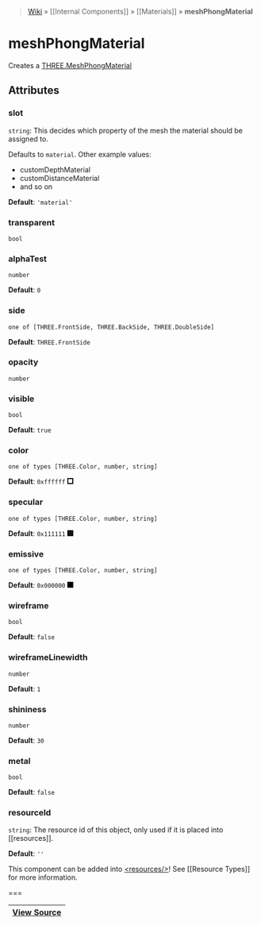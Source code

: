 > [Wiki](Home) » [[Internal Components]] » [[Materials]] » **meshPhongMaterial**

# meshPhongMaterial

Creates a [THREE.MeshPhongMaterial](http://threejs.org/docs/#Reference/Materials/MeshPhongMaterial)

## Attributes

### slot
``` string ```: This decides which property of the mesh the material should be assigned to.

Defaults to `material`. Other example values:
- customDepthMaterial
- customDistanceMaterial
- and so on

**Default**: `'material'`

### transparent
``` bool ```

### alphaTest
``` number ```

**Default**: `0`

### side
``` one of [THREE.FrontSide, THREE.BackSide, THREE.DoubleSide] ```

**Default**: `THREE.FrontSide`

### opacity
``` number ```

### visible
``` bool ```

**Default**: `true`

### color
``` one of types [THREE.Color, number, string] ```

**Default**: `0xffffff` ![0xffffff](data:image/png;base64,iVBORw0KGgoAAAANSUhEUgAAAAwAAAAMCAYAAABWdVznAAAAAklEQVR4AewaftIAAAAvSURBVJXBwQnAMAADsbPp/is7BPIunBRgCEX6eLbxJwlXkYpUpCIVqUhFCjCEIh1kwAUXig8DxQAAAABJRU5ErkJggg==)

### specular
``` one of types [THREE.Color, number, string] ```

**Default**: `0x111111` ![0x111111](data:image/png;base64,iVBORw0KGgoAAAANSUhEUgAAAAwAAAAMCAYAAABWdVznAAAAAklEQVR4AewaftIAAAA2SURBVJXBwQnAMBADwbVwA9d/kSohIeC3yc4s4EEI0uaYGW7a8glSkIIUpCAFKUiboy1/BOkFpXwG6L1Z7e8AAAAASUVORK5CYII=)

### emissive
``` one of types [THREE.Color, number, string] ```

**Default**: `0x000000` ![0x000000](data:image/png;base64,iVBORw0KGgoAAAANSUhEUgAAAAwAAAAMCAYAAABWdVznAAAAAklEQVR4AewaftIAAAAkSURBVJXBAQEAMAzDIF7/nncNgYcTTDTRRBNNNNFEE0000UQfY7IBFwkI/wUAAAAASUVORK5CYII=)

### wireframe
``` bool ```

**Default**: `false`

### wireframeLinewidth
``` number ```

**Default**: `1`

### shininess
``` number ```

**Default**: `30`

### metal
``` bool ```

**Default**: `false`

### resourceId
``` string ```: The resource id of this object, only used if it is placed into [[resources]].

**Default**: `''`

This component can be added into [&lt;resources/&gt;](resources)! See [[Resource Types]] for more information.

===

|**[View Source](../blob/master/src/lib/descriptors/Material/MeshPhongMaterialDescriptor.js)**|
 ---|
